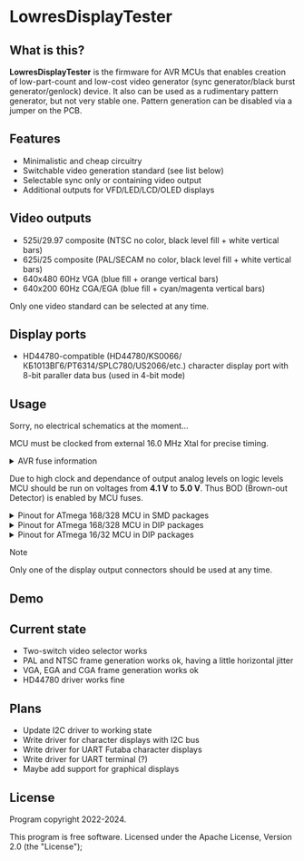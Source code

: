 # LowresDisplayTester

## What is this?

**LowresDisplayTester** is the firmware for AVR MCUs that enables creation of low-part-count and low-cost video generator (sync generator/black burst generator/genlock) device.
It also can be used as a rudimentary pattern generator, but not very stable one. Pattern generation can be disabled via a jumper on the PCB.

## Features

- Minimalistic and cheap circuitry
- Switchable video generation standard (see list below)
- Selectable sync only or containing video output
- Additional outputs for VFD/LED/LCD/OLED displays

## Video outputs

- 525i/29.97 composite (NTSC no color, black level fill + white vertical bars)
- 625i/25 composite (PAL/SECAM no color, black level fill + white vertical bars)
- 640x480 60Hz VGA (blue fill + orange vertical bars)
- 640x200 60Hz CGA/EGA (blue fill + cyan/magenta vertical bars)

Only one video standard can be selected at any time.

## Display ports
- HD44780-compatible (HD44780/KS0066/КБ1013ВГ6/PT6314/SPLC780/US2066/etc.) character display port with 8-bit paraller data bus (used in 4-bit mode)

## Usage

Sorry, no electrical schematics at the moment...

MCU must be clocked from external 16.0 MHz Xtal for precise timing.

<details>
<summary>AVR fuse information</summary>

Fuses for **ATmega328P** with *16 MHz Xtal*:
- **SUT0** = 0
- **CKSEL3** = 0
- **SPIEN** = 0
- **BODLEVEL1** = 0
- **BODLEVEL0** = 0
- all other at "1"

In hex form:
- low byte: **0xE7**
- high byte: **0xD7**
- extended byte: **0xFC**
</details>

Due to high clock and dependance of output analog levels on logic levels MCU should be run on voltages from **4.1 V** to **5.0 V**. Thus BOD (Brown-out Detector) is enabled by MCU fuses.

<details>
<summary>Pinout for ATmega 168/328 MCU in SMD packages</summary>

Power supply:
- **pin 4** *(VCC)*: +5 V supply
- **pin 6** *(VCC)*: +5 V supply
- **pin 18** *(AVCC)*: +5 V supply
- **pin 20** *(AREF)*: +5 V reference
- **pin 3** *(GND)*: 0 V (common)
- **pin 5** *(GND)*: 0 V (common)
- **pin 21** *(GND)*: 0 V (common)

Clock input:
- **pin 7** *(PB6)*: 16.0 MHz Xtal
- **pin 8** *(PB7)*: 16.0 MHz Xtal

User input:
- **pin 12** *(PB0)*: (input) ***video select*** switch, bit 0
- **pin 16** *(PB4)*: (input) ***video select*** switch, bit 1

Video output:
- **pin 13** *(PB1)*: (output) composite/horizontal ***sync output***
- **pin 32** *(PD2)*: (input) sync input (loopback from *pin 15* through a jumper) for additional timing
- **pin 10** *(PD6)*: (output) line ***active part*** signal output
- **pin 14** *(PB2)*: (output) ***vertical sync*** output
- **pin 17** *(PB5)*: (output) ***bar pattern*** output

HD44780-compatible character display parallel port:
- **pin 1** *(PD3)*: (output) ***HD44780 E*** (operation enable)
- **pin 9** *(PD5)*: (output) ***HD44780 R/W*** (read/write select)
- **pin 11** *(PD7)*: (output) ***HD44780 RS*** (command/data select)
- **pin 23** *(PC0)*: (input/output) ***HD44780 D4*** (data bit 4)
- **pin 24** *(PC1)*: (input/output) ***HD44780 D5*** (data bit 5)
- **pin 25** *(PC2)*: (input/output) ***HD44780 D6*** (data bit 6)
- **pin 26** *(PC3)*: (input/output) ***HD44780 D7*** (data bit 7)

I2C displays serial port:
- **pin 27** *(PC4)*: (input/output) ***I2C data***
- **pin 28** *(PC5)*: (output) ***I2C clock***

UART displays serial port:
- **pin 30** *(PD0)*: (input) ***UART data RX*** from display
- **pin 31** *(PD1)*: (output) ***UART data TX*** to display
- **pin 2** *(PD4)*: (input) ***Busy*** signal from display

</details>

<details>
<summary>Pinout for ATmega 168/328 MCU in DIP packages</summary>

Power supply:
- **pin 7** *(VCC)*: +5 V supply
- **pin 20** *(AVCC)*: +5 V supply
- **pin 21** *(AREF)*: +5 V reference
- **pin 8** *(GND)*: 0 V (common)
- **pin 22** *(GND)*: 0 V (common)

Clock input:
- **pin 9** *(PB6)*: 16.0 MHz Xtal
- **pin 10** *(PB7)*: 16.0 MHz Xtal

User input:
- **pin 14** *(PB0)*: (input) ***video select*** switch, bit 0
- **pin 18** *(PB4)*: (input) ***video select*** switch, bit 1

Video output:
- **pin 15** *(PB1)*: (output) composite/horizontal ***sync output***
- **pin 4** *(PD2)*: (input) sync input (loopback from *pin 15* through a jumper) for additional timing
- **pin 12** *(PD6)*: (output) line ***active part*** signal output
- **pin 16** *(PB2)*: (output) ***vertical sync*** output
- **pin 19** *(PB5)*: (output) ***bar pattern*** output

HD44780-compatible character display parallel port:
- **pin 5** *(PD3)*: (output) ***HD44780 E*** (operation enable)
- **pin 11** *(PD5)*: (output) ***HD44780 R/W*** (read/write select)
- **pin 13** *(PD7)*: (output) ***HD44780 RS*** (command/data select)
- **pin 23** *(PC0)*: (input/output) ***HD44780 D4*** (data bit 4)
- **pin 24** *(PC1)*: (input/output) ***HD44780 D5*** (data bit 5)
- **pin 25** *(PC2)*: (input/output) ***HD44780 D6*** (data bit 6)
- **pin 26** *(PC3)*: (input/output) ***HD44780 D7*** (data bit 7)

I2C displays serial port:
- **pin 27** *(PC4)*: (input/output) ***I2C data***
- **pin 28** *(PC5)*: (output) ***I2C clock***

UART displays serial port:
- **pin 2** *(PD0)*: (input) ***UART data RX*** from display
- **pin 3** *(PD1)*: (output) ***UART data TX*** to display
- **pin 6** *(PD4)*: (input) ***Busy*** signal from display

</details>

<details>
<summary>Pinout for ATmega 16/32 MCU in DIP packages</summary>

Power supply:
- **pin 10** *(VCC)*: +5 V supply
- **pin 30** *(AVCC)*: +5 V supply
- **pin 32** *(AREF)*: +5 V reference
- **pin 11** *(GND)*: 0 V (common)
- **pin 31** *(GND)*: 0 V (common)

Clock input:
- **pin 12** *(XTAL2)*: 16.0 MHz Xtal
- **pin 13** *(XTAL1)*: 16.0 MHz Xtal

User input:
- **pin 29** *(PC7)*: (input) ***video select*** switch, bit 0
- **pin 28** *(PC6)*: (input) ***video select*** switch, bit 1

Video output:
- **pin 19** *(PD5)*: (output) composite/horizontal ***sync output***
- **pin 16** *(PD2)*: (input) sync input (loopback from *pin 19* through a jumper) for additional timing
- **pin 4** *(PB3)*: (output) line ***active part*** signal output
- **pin 20** *(PD6)*: (output) ***vertical sync*** output
- **pin 8** *(PB7)*: (output) ***bar pattern*** output

HD44780-compatible character display parallel port:
- **pin 35** *(PA5)*: (output) ***HD44780 E*** (operation enable)
- **pin 34** *(PA6)*: (output) ***HD44780 R/W*** (read/write select)
- **pin 33** *(PA7)*: (output) ***HD44780 RS*** (command/data select)
- **pin 37** *(PA3)*: (input/output) ***HD44780 D4*** (data bit 4)
- **pin 38** *(PA2)*: (input/output) ***HD44780 D5*** (data bit 5)
- **pin 39** *(PA1)*: (input/output) ***HD44780 D6*** (data bit 6)
- **pin 40** *(PA0)*: (input/output) ***HD44780 D7*** (data bit 7)

I2C displays serial port:
- **pin 23** *(PC1)*: (input/output) ***I2C data***
- **pin 22** *(PC0)*: (output) ***I2C clock***

UART displays serial port:
- **pin 14** *(PD0)*: (input) ***UART data RX*** from display
- **pin 15** *(PD1)*: (output) ***UART data TX*** to display
- **pin 18** *(PD4)*: (input) ***Busy*** signal from display

</details>

> [!NOTE]
> Only one of the display output connectors should be used at any time.

## Demo


## Current state
- Two-switch video selector works
- PAL and NTSC frame generation works ok, having a little horizontal jitter
- VGA, EGA and CGA frame generation works ok
- HD44780 driver works fine

## Plans
- Update I2C driver to working state
- Write driver for character displays with I2C bus
- Write driver for UART Futaba character displays
- Write driver for UART terminal (?)
- Maybe add support for graphical displays

## License
Program copyright 2022-2024.

This program is free software.
Licensed under the Apache License, Version 2.0 (the "License");